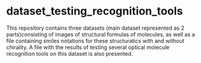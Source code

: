 # dataset_testing_recognition_tools
This repository contains three datasets (main dataset represented as 2 parts)consisting of images of structural formulas of molecules, as well as a file containing smiles notations for these structuratics with and without chirality. A file with the results of testing several optical molecule recognition tools on this dataset is also presented.
